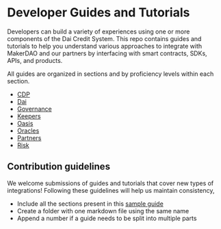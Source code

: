 # Developer Guides and Tutorials

Developers can build a variety of experiences using one or more components of the Dai Credit System. This repo contains guides and tutorials to help you understand various approaches to integrate with MakerDAO and our partners by interfacing with smart contracts, SDKs, APIs, and products.

All guides are organized in sections and by proficiency levels within each section.

* [CDP](cdp/)
* [Dai](dai/)
* [Governance](governance/)
* [Keepers](keepers/)
* [Oasis](oasis/)
* [Oracles](oracles/)
* [Partners](partners/)
* [Risk](risk/)

## Contribution guidelines

We welcome submissions of guides and tutorials that cover new types of integrations! Following these guidelines will help us maintain consistency,

* Include all the sections present in this [sample guide](/sample/sample-guide-01/sample-guide-01.md)  
* Create a folder with one markdown file using the same name
* Append a number if a guide needs to be split into multiple parts
